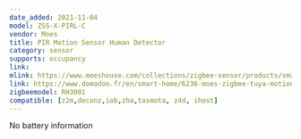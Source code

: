 ```yaml
---
date_added: 2021-11-04
model: ZSS-X-PIRL-C
vendor: Moes
title: PIR Motion Sensor Human Detector
category: sensor
supports: occupancy
link: 
mlink: https://www.moeshouse.com/collections/zigbee-sensor/products/smart-zigbee-pir-motion-sensor-human-sensor-detector
link: https://www.domadoo.fr/en/smart-home/6236-moes-zigbee-tuya-motion-detector-rotating-support.html
zigbeemodel: RH3001
compatible: [z2m,deconz,iob,zha,tasmota, z4d, ihost]
---
```

No battery information
